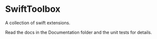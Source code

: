 # SwiftToolbox

A collection of swift extensions.

Read the docs in the Documentation folder and the unit tests for details.
